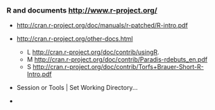 ### R and documents http://www.r-project.org/

* http://cran.r-project.org/doc/manuals/r-patched/R-intro.pdf
* http://cran.r-project.org/other-docs.html
  * L http://cran.r-project.org/doc/contrib/usingR.
  * M http://cran.r-project.org/doc/contrib/Paradis-rdebuts_en.pdf
  * S http://cran.r-project.org/doc/contrib/Torfs+Brauer-Short-R-Intro.pdf

* Session or Tools | Set Working Directory...
* 
